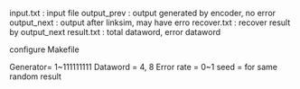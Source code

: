 input.txt : input file
output_prev : output generated by encoder, no error
output_next : output after linksim, may have erro
recover.txt : recover result by output_next
result.txt : total dataword, error dataword


configure Makefile

Generator= 1~111111111
Dataword = 4, 8
Error rate = 0~1
seed = for same random result
